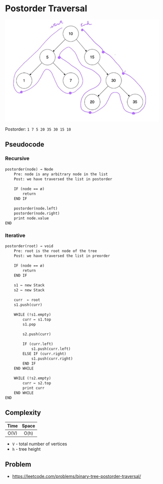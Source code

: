 # Postorder Traversal

![postorder](./postorder.jpg)

Postorder: `1 7 5 20 35 30 15 10`

## Pseudocode

### Recursive

```text
postorder(node) → Node
    Pre: node is any arbitrary node in the list
    Post: we have traversed the list in postorder

    IF (node == ø)
        return
    END IF

    postorder(node.left)
    postorder(node.right)
    print node.value
END
```

### Iterative

```text
postorder(root) → void
    Pre: root is the root node of the tree
    Post: we have traversed the list in preorder

    IF (node == ø)
        return
    END IF

    s1 ← new Stack
    s2 ← new Stack

    curr  ← root
    s1.push(curr)

    WHILE (!s1.empty)
        curr ← s1.top
        s1.pop

        s2.push(curr)

        IF (curr.left)
            s1.push(curr.left)
        ELSE IF (curr.right)
            s1.push(curr.right)
        END IF
    END WHILE

    WHILE (!s2.empty)
        curr ← s2.top
        print curr
    END WHILE
END
```

## Complexity

| Time | Space |
| :--: | :---: |
| O(V) | O(h)  |

- `V` - total number of vertices
- `h` - tree height

## Problem

- https://leetcode.com/problems/binary-tree-postorder-traversal/
